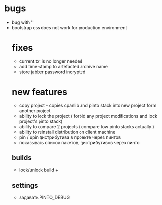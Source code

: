 # bugs
- bug with '<table cellpadding="2" cellspacing="2" border="0">'
- bootstrap css does not work for production environment

# fixes
- current.txt is no longer needed
- add time-stamp to artefacted archive name 
- store jabber password incrypted 

# new features
- copy project - copies cpanlib and pinto stack into new project form another project
- ability to lock the project ( forbid any project modifications and lock project's pinto stack)
- ability to compare 2 projects ( compare tow pinto stacks actually )
- ability to reinstall distribution on client machine 
- pin / upin дистрибутива в проекте через пинтов
- показывать список пакетов, дистрибутивов через пинто

## builds
- lock/unlock build +

## settings
- задавать PINTO_DEBUG

